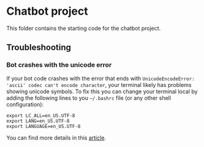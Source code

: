 # Chatbot project

This folder contains the starting code for the chatbot project.

## Troubleshooting

### Bot crashes with the unicode error 

If your bot code crashes with the error that ends with `UnicodeEncodeError: 'ascii' codec can't encode character`,
your terminal likely has problems showing unicode symbols. To fix this you can change your terminal local by adding
the following lines to you `~/.bashrc` file (or any other shell configuration):

```
export LC_ALL=en_US.UTF-8
export LANG=en_US.UTF-8
export LANGUAGE=en_US.UTF-8
```

You can find more details in this [article](https://perlgeek.de/en/article/set-up-a-clean-utf8-environment).
